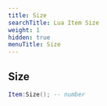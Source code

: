 ```yaml
---
title: Size
searchTitle: Lua Item Size
weight: 1
hidden: true
menuTitle: Size
---
```

## Size
```lua
Item:Size(); -- number
```